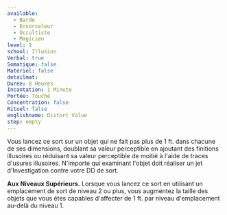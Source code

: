 ```yaml
---
available:
  - Barde
  - Ensorceleur
  - Occultiste
  - Magicien
level: 1
school: Illusion
Verbal: true
Somatique: false
Matériel: false
detailmat:
Durée: 8 Heures
Incantation: 1 Minute
Portée: Touché
Concentration: false
Rituel: false
englishname: Distort Value
step: empty
---
```

Vous lancez ce sort sur un objet qui ne fait pas plus de 1 ft. dans chacune de ses dimensions, doublant sa valeur perceptible en ajoutant des finitions illusoires ou réduisant sa valeur perceptible de moitié à l'aide de traces d'usures illusoires. N'importe qui examinant l'objet doit réaliser un jet d'Investigation contre votre DD de sort.

**Aux Niveaux Supérieurs.** Lorsque vous lancez ce sort en utilisant un emplacement de sort de niveau 2 ou plus, vous augmentez la taille des objets que vous êtes capables d'affecter de 1 ft. par niveau d'emplacement au-delà du niveau 1.
